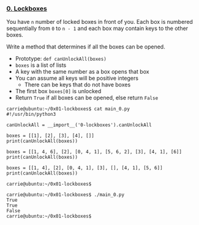 ### [0. Lockboxes](./0-lockboxes.py)

You have  `n`  number of locked boxes in front of you. Each box is numbered sequentially from  `0`  to  `n - 1`  and each box may contain keys to the other boxes.

Write a method that determines if all the boxes can be opened.

-   Prototype:  `def canUnlockAll(boxes)`
-   `boxes`  is a list of lists
-   A key with the same number as a box opens that box
-   You can assume all keys will be positive integers
    -   There can be keys that do not have boxes
-   The first box  `boxes[0]`  is unlocked
-   Return  `True`  if all boxes can be opened, else return  `False`

```
carrie@ubuntu:~/0x01-lockboxes$ cat main_0.py
#!/usr/bin/python3

canUnlockAll = __import__('0-lockboxes').canUnlockAll

boxes = [[1], [2], [3], [4], []]
print(canUnlockAll(boxes))

boxes = [[1, 4, 6], [2], [0, 4, 1], [5, 6, 2], [3], [4, 1], [6]]
print(canUnlockAll(boxes))

boxes = [[1, 4], [2], [0, 4, 1], [3], [], [4, 1], [5, 6]]
print(canUnlockAll(boxes))

carrie@ubuntu:~/0x01-lockboxes$

```

```
carrie@ubuntu:~/0x01-lockboxes$ ./main_0.py
True
True
False
carrie@ubuntu:~/0x01-lockboxes$
```

